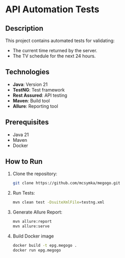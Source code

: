 # API Automation Tests

## Description

This project contains automated tests for validating:

- The current time returned by the server.
- The TV schedule for the next 24 hours.

## Technologies

- **Java**: Version 21
- **TestNG**: Test framework
- **Rest Assured**: API testing
- **Maven**: Build tool
- **Allure**: Reporting tool

## Prerequisites

- Java 21
- Maven
- Docker

## How to Run

1. Clone the repository:
   ```bash
   git clone https://github.com/mcsymka/megogo.git

2. Run Tests:
   ```bash
   mvn clean test -DsuiteXmlFile=testng.xml


3. Generate Allure Report:
   ```bash
   mvn allure:report
   mvn allure:serve

4. Build Docker image
   ```bash
   docker build -t epg.megogo .
   docker run epg.megogo